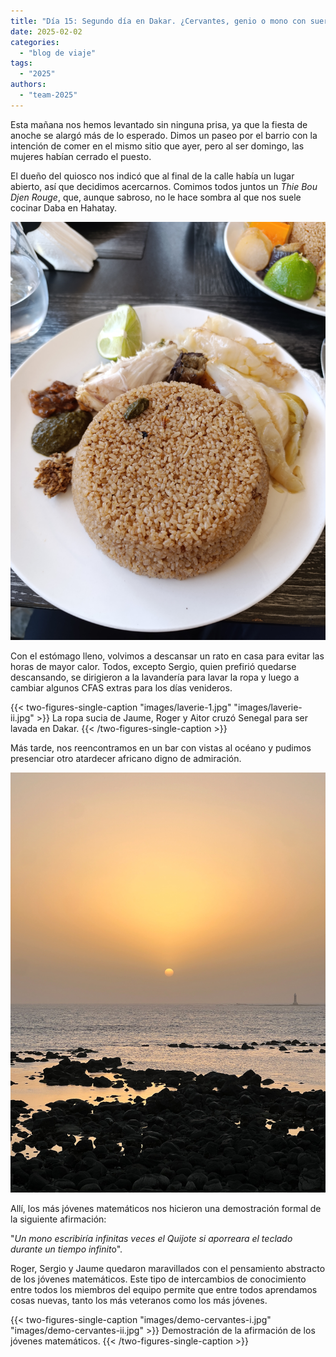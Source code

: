 ```yaml
---
title: "Día 15: Segundo día en Dakar. ¿Cervantes, genio o mono con suerte?"
date: 2025-02-02
categories:  
  - "blog de viaje"  
tags:  
  - "2025"  
authors:  
  - "team-2025"  
---
```


Esta mañana nos hemos levantado sin ninguna prisa, ya que la fiesta de anoche se alargó más de lo esperado. Dimos un paseo por el barrio con la intención de comer en el mismo sitio que ayer, pero al ser domingo, las mujeres habían cerrado el puesto.

El dueño del quiosco nos indicó que al final de la calle había un lugar abierto, así que decidimos acercarnos. Comimos todos juntos un *Thie Bou Djen Rouge*, que, aunque sabroso, no le hace sombra al que nos suele cocinar Daba en Hahatay.

![Ceebu jën en Dakar](images/thieb-bou-djen.jpg "Ceebu jën en Dakar")

Con el estómago lleno, volvimos a descansar un rato en casa para evitar las horas de mayor calor. Todos, excepto Sergio, quien prefirió quedarse descansando, se dirigieron a la lavandería para lavar la ropa y luego a cambiar algunos CFAS extras para los días venideros.

{{< two-figures-single-caption "images/laverie-1.jpg" "images/laverie-ii.jpg" >}}
La ropa sucia de Jaume, Roger y Aitor cruzó Senegal para ser lavada en Dakar.
{{< /two-figures-single-caption >}}


Más tarde, nos reencontramos en un bar con vistas al océano y pudimos presenciar otro atardecer africano digno de admiración.

![Atardecer en Dakar](images/atardecer-dakar.jpg "Atardecer en Dakar")

Allí, los más jóvenes matemáticos nos hicieron una demostración formal de la siguiente afirmación:

"*Un mono escribiría infinitas veces el Quijote si aporreara el teclado durante un tiempo infinit*o".

Roger, Sergio y Jaume quedaron maravillados con el pensamiento abstracto de los jóvenes matemáticos. Este tipo de intercambios de conocimiento entre todos los miembros del equipo permite que entre todos aprendamos cosas nuevas, tanto los más veteranos como los más jóvenes.

{{< two-figures-single-caption "images/demo-cervantes-i.jpg" "images/demo-cervantes-ii.jpg" >}}
Demostración de la afirmación de los jóvenes matemáticos.
{{< /two-figures-single-caption >}}

